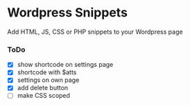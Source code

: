 # Wordpress Snippets
Add HTML, JS, CSS or PHP snippets to your Wordpress page

### ToDo
- [x] show shortcode on settings page
- [x] shortcode with $atts
- [x] settings on own page
- [x] add delete button
- [ ] make CSS scoped
